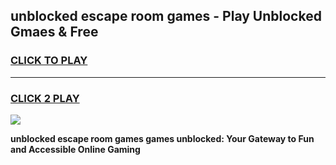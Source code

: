 
## unblocked escape room games - Play Unblocked Gmaes & Free
<h3>
<a href="https://news.freeplayer.one?title=unblocked_escape_room_games&ref=23F">CLICK TO PLAY</a></h3>
<hr>

<h3>
<a href="https://news.freeplayer.one?title=unblocked_escape_room_games&ref=23F">CLICK 2 PLAY</a>
  
</h3>

<a href="https://news.freeplayer.one?title=unblocked_escape_room_games&ref=23F/"><img src="https://clearcache.store/games.png"></a>


**unblocked escape room games games unblocked: Your Gateway to Fun and Accessible Online Gaming**
